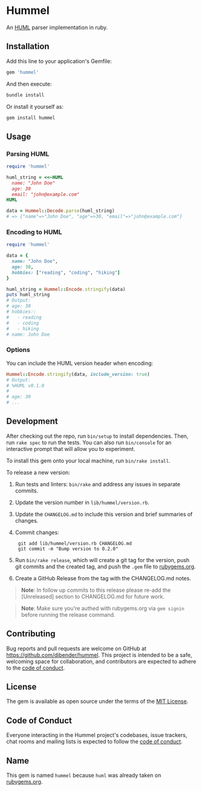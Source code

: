 # Hummel

An [HUML](https://huml.io) parser implementation in ruby.

## Installation

Add this line to your application's Gemfile:

```ruby
gem 'hummel'
```

And then execute:

```bash
bundle install
```

Or install it yourself as:

```bash
gem install hummel
```

## Usage

### Parsing HUML

```ruby
require 'hummel'

huml_string = <<~HUML
  name: "John Doe"
  age: 30
  email: "john@example.com"
HUML

data = Hummel::Decode.parse(huml_string)
# => {"name"=>"John Doe", "age"=>30, "email"=>"john@example.com"}
```

### Encoding to HUML

```ruby
require 'hummel'

data = {
  name: "John Doe",
  age: 30,
  hobbies: ["reading", "coding", "hiking"]
}

huml_string = Hummel::Encode.stringify(data)
puts huml_string
# Output:
# age: 30
# hobbies::
#   - reading
#   - coding
#   - hiking
# name: John Doe
```

### Options

You can include the HUML version header when encoding:

```ruby
Hummel::Encode.stringify(data, include_version: true)
# Output:
# %HUML v0.1.0
#
# age: 30
# ...
```

## Development

After checking out the repo, run `bin/setup` to install dependencies. Then, run `rake spec` to run the tests. You can also run `bin/console` for an interactive prompt that will allow you to experiment.

To install this gem onto your local machine, run `bin/rake install`.

To release a new version:

1. Run tests and linters: `bin/rake` and address any issues in separate commits.
2. Update the version number in `lib/hummel/version.rb`.
3. Update the `CHANGELOG.md` to include this version and brief summaries of changes.
4. Commit changes:

        git add lib/hummel/version.rb CHANGELOG.md
        git commit -m "Bump version to 0.2.0"

5. Run `bin/rake release`, which will create a git tag for the version, push git commits and the created tag, and push the `.gem` file to [rubygems.org](https://rubygems.org).
6. Create a GitHub Release from the tag with the CHANGELOG.md notes.

> **Note**: In follow up commits to this release please re-add the [Unreleased] section to CHANGELOG.md for future work.

> **Note**: Make sure you're authed with rubygems.org via `gem signin` before running the release command.

## Contributing

Bug reports and pull requests are welcome on GitHub at https://github.com/djbender/hummel. This project is intended to be a safe, welcoming space for collaboration, and contributors are expected to adhere to the [code of conduct](https://github.com/djbender/hummel/blob/main/CODE_OF_CONDUCT.md).

## License

The gem is available as open source under the terms of the [MIT License](https://opensource.org/licenses/MIT).

## Code of Conduct

Everyone interacting in the Hummel project's codebases, issue trackers, chat rooms and mailing lists is expected to follow the [code of conduct](https://github.com/djbender/hummel/blob/main/CODE_OF_CONDUCT.md).

## Name

This gem is named `hummel` because `huml` was already taken on [rubygems.org](https://rubygems.org).
